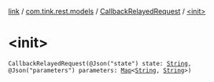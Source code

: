 [link](../../index.md) / [com.tink.rest.models](../index.md) / [CallbackRelayedRequest](index.md) / [&lt;init&gt;](./-init-.md)

# &lt;init&gt;

`CallbackRelayedRequest(@Json("state") state: `[`String`](https://kotlinlang.org/api/latest/jvm/stdlib/kotlin/-string/index.html)`, @Json("parameters") parameters: `[`Map`](https://kotlinlang.org/api/latest/jvm/stdlib/kotlin.collections/-map/index.html)`<`[`String`](https://kotlinlang.org/api/latest/jvm/stdlib/kotlin/-string/index.html)`, `[`String`](https://kotlinlang.org/api/latest/jvm/stdlib/kotlin/-string/index.html)`>)`